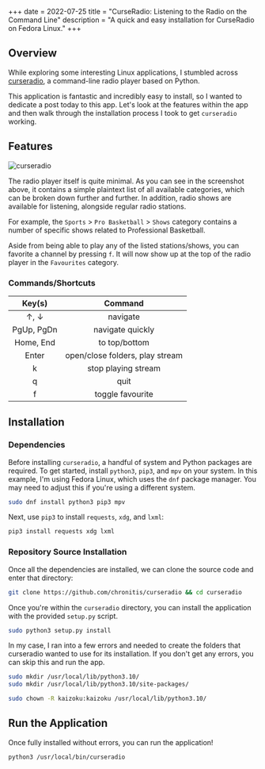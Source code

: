 +++
date = 2022-07-25
title = "CurseRadio: Listening to the Radio on the Command Line"
description = "A quick and easy installation for CurseRadio on Fedora Linux."
+++

## Overview

While exploring some interesting Linux applications, I stumbled across 
[curseradio](https://github.com/chronitis/curseradio), a command-line radio 
player based on Python.

This application is fantastic and incredibly easy to install, so I wanted to 
dedicate a post today to this app. Let's look at the features within the app and 
then walk through the installation process I took to get `curseradio` working.

## Features

![curseradio](https://img.cleberg.io/blog/20220725-curseradio/curseradio.png "curseradio")

The radio player itself is quite minimal. As you can see in the screenshot 
above, it contains a simple plaintext list of all available categories, which 
can be broken down further and further. In addition, radio shows are available 
for listening, alongside regular radio stations.

For example, the `Sports` > `Pro Basketball` > `Shows` category contains a 
number of specific shows related to Professional Basketball.

Aside from being able to play any of the listed stations/shows, you can favorite 
a channel by pressing `f`. It will now show up at the top of the radio player in 
the `Favourites` category.

### Commands/Shortcuts

|   Key(s)   |             Command             |
|:----------:|:-------------------------------:|
| ↑, ↓       | navigate                        |
| PgUp, PgDn | navigate quickly                |
| Home, End  | to top/bottom                   |
| Enter      | open/close folders, play stream |
| k          | stop playing stream             |
| q          | quit                            |
| f          | toggle favourite                |

## Installation

### Dependencies

Before installing `curseradio`, a handful of system and Python packages are 
required. To get started, install `python3`, `pip3`, and `mpv` on your system. 
In this example, I'm using Fedora Linux, which uses the `dnf` package manager. 
You may need to adjust this if you're using a different system.

```bash
sudo dnf install python3 pip3 mpv
```

Next, use `pip3` to install `requests`, `xdg`, and `lxml`:

```bash
pip3 install requests xdg lxml
```

### Repository Source Installation

Once all the dependencies are installed, we can clone the source code and enter 
that directory:

```bash
git clone https://github.com/chronitis/curseradio && cd curseradio
```

Once you're within the `curseradio` directory, you can install the application 
with the provided `setup.py` script.

```bash
sudo python3 setup.py install
```

In my case, I ran into a few errors and needed to create the folders that 
curseradio wanted to use for its installation. If you don't get any errors, you 
can skip this and run the app.

```bash
sudo mkdir /usr/local/lib/python3.10/
sudo mkdir /usr/local/lib/python3.10/site-packages/
```

```bash
sudo chown -R kaizoku:kaizoku /usr/local/lib/python3.10/
```

## Run the Application

Once fully installed without errors, you can run the application!

```bash
python3 /usr/local/bin/curseradio
```
